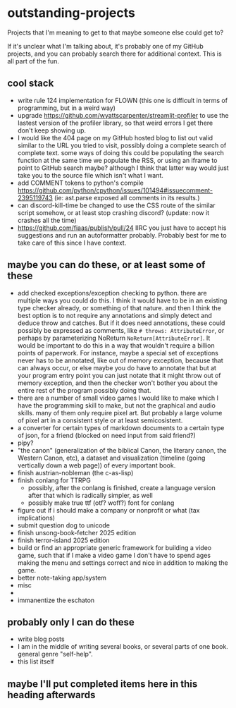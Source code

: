 # outstanding-projects
Projects that I'm meaning to get to that maybe someone else could get to?

If it's unclear what I'm talking about, it's probably one of my GitHub projects, and you can probably search there for additional context. This is all part of the fun.

## cool stack
- write rule 124 implementation for FLOWN (this one is difficult in terms of programming, but in a weird way)
- upgrade https://github.com/wyattscarpenter/streamlit-profiler to use the lastest version of the profiler library, so that weird errors I get there don't keep showing up.
- I would like the 404 page on my GitHub hosted blog to list out valid similar to the URL you tried to visit, possibly doing a complete search of complete text. some ways of doing this could be populating the search function at the same time we populate the RSS, or using an iframe to point to GitHub search maybe? although I think that latter way would just take you to the source file which isn't what I want.
- add COMMENT tokens to python's compile https://github.com/python/cpython/issues/101494#issuecomment-2395119743 (ie: ast.parse exposed all comments in its results.)
- can discord-kill-time be changed to use the CSS route of the similar script somehow, or at least stop crashing discord? (update: now it crashes all the time)
- https://github.com/fiaas/publish/pull/24 IIRC you just have to accept his suggestions and run an autoformatter probably. Probably best for me to take care of this since I have context.

## maybe you can do these, or at least some of these
- add checked exceptions/exception checking to python. there are multiple ways you could do this. I think it would have to be in an existing type checker already, or something of that nature. and then I think the best option is to not require any annotations and simply detect and deduce throw and catches. But if it does need annotations, these could possibly be expressed as comments, like `# throws: AttributeError`, or perhaps by parameterizing NoReturn `NoReturn[AttributeError]`. It would be important to do this in a way that wouldn't require a billion points of paperwork. For instance, maybe a special set of exceptions never has to be annotated, like out of memory exception, because that can always occur, or else maybe you do have to annotate that but at your program entry point you can just notate that it might throw out of memory exception, and then the checker won't bother you about the entire rest of the program possibly doing that.
- there are a number of small video games I would like to make which I have the programming skill to make, but not the graphical and audio skills. many of them only require pixel art. But probably a large volume of pixel art in a consistent style or at least semicosistent.
- a converter for certain types of markdown documents to a certain type of json, for a friend (blocked on need input from said friend?)
- pipy?
- "the canon" (generalization of the biblical Canon, the literary canon, the Western Canon, etc), a dataset and visualization (timeline (going vertically down a web page)) of every important book.
- finish austrian-nobleman (the c-as-lisp)
- finish conlang for TTRPG
  - possibly, after the conlang is finished, create a language version after that which is radically simpler, as well
  - possibly make true ttf (otf? woff?) font for conlang
- figure out if i should make a company or nonprofit or what (tax implications)
- submit question dog to unicode
- finish unsong-book-fetcher 2025 edition
- finish terror-island 2025 edition
- build or find an appropriate generic framework for building a video game, such that if I make a video game I don't have to spend ages making the menu and settings correct and nice in addition to making the game.
- better note-taking app/system
- misc
- 
- immanentize the eschaton
## probably only I can do these
- write blog posts
- I am in the middle of writing several books, or several parts of one book. general genre "self-help".
- this list itself

## maybe I'll put completed items here in this heading afterwards 
